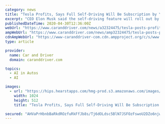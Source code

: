 ```yaml
---
category: news
title: "Tesla Profits, Says Full Self-Driving Will Be Subscription by Year-End"
excerpt: "CEO Elon Musk said the self-driving feature will roll out by the end of 2020, and he also complained that COVID-19 shelter-in-place rules infringe on rights."
publishedDateTime: 2020-04-30T12:36:00Z
webUrl: "https://www.caranddriver.com/news/a32324475/tesla-posts-profit-q1-2020/"
ampWebUrl: "https://www.caranddriver.com/news/amp32324475/tesla-posts-profit-q1-2020/"
cdnAmpWebUrl: "https://www-caranddriver-com.cdn.ampproject.org/c/s/www.caranddriver.com/news/amp32324475/tesla-posts-profit-q1-2020/"
type: article

provider:
  name: Car and Driver
  domain: caranddriver.com

topics:
  - AI in Autos
  - AI

images:
  - url: "https://hips.hearstapps.com/hmg-prod.s3.amazonaws.com/images/tesla-logo-is-seen-at-its-factory-in-fremont-california-on-news-photo-1588013368.jpg?crop=1xw:0.82183xh;center,top&resize=1200:*"
    width: 1024
    height: 512
    title: "Tesla Profits, Says Full Self-Driving Will Be Subscription by Year-End"

secured: "AHVaPrHbnbBaRkdROzfuRkFfJb8s/Tj6dOLdsc5BlN7JSFOzFswoU2DZo6njwgHoYTwZCMXdaIgHIuS/T5fC2s9/wE54MnHLPbqYkYkCDQVIQnz7i16MtuOZKz3qnNzucUO1B+Rcq2pmtLkqge5x2TnugnjqdGkOZJRGh0SLuxdNrmY/7JgsWZIjz7w1d0p2VTqgr3rypgQcsz5i/LRN+FPn3GLG36XEvGPEOOf5IthtZze3w73rjKXGJL3tI7y3OGJqaCLU/fr5ZhQ2Gzj//yopP0isAAFA0DKHFpbLaZAr/LD/hNWIGV3qWlI2AfeE;lNjxrloOeLUB0IkEV8Q2Dw=="
---
```


